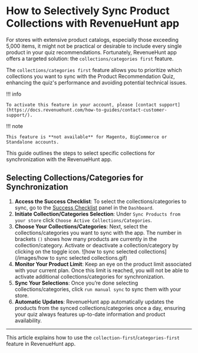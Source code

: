 # How to Selectively Sync Product Collections with RevenueHunt app

For stores with extensive product catalogs, especially those exceeding 5,000 items, it might not be practical or desirable to include every single product in your quiz recommendations. Fortunately, RevenueHunt app offers a targeted solution: the `collections/categories first` feature. 

The `collections/categories first` feature allows you to prioritize which collections you want to sync with the Product Recommendation Quiz, enhancing the quiz's performance and avoiding potential technical issues. 

!!! info

    To activate this feature in your account, please [contact support](https://docs.revenuehunt.com/how-to-guides/contact-customer-support/).

!!! note

    This feature is **not available** for Magento, BigCommerce or Standalone accounts.

This guide outlines the steps to select specific collections for synchronization with the RevenueHunt app.

## Selecting Collections/Categories for Synchronization

1. **Access the Success Checklist**: To select the collections/categories to sync, go to the [Success Checklist](https://docs.revenuehunt.com/reference/dashboard/#success-checklist) panel in the `Dashboard`. 
2. **Initiate Collection/Categories Selection**: Under `Sync Products from your store` click `Choose Active Collections/Categories`.
3. **Choose Your Collections/Categories**: Next, select the collections/categories you want to sync with the app. The number in brackets `()` shows how many products are currently in the collection/category. Activate or deactivate a collection/category by clicking on the toggle icon.
    ![how to sync selected collections](/images/how to sync selected collections.gif)
4. **Monitor Your Product Limit**: Keep an eye on the product limit associated with your current plan. Once this limit is reached, you will not be able to activate additional collections/categories for synchronization.
5. **Sync Your Selections**: Once you’re done selecting collections/categories, click `run manual sync` to sync them with your store.
6. **Automatic Updates**: RevenueHunt app automatically updates the products from the synced collections/categories once a day, ensuring your quiz always features up-to-date information and product availability.

---
This article explains how to use the `collection-first`/`categories-first` feature in RevenueHunt app.


